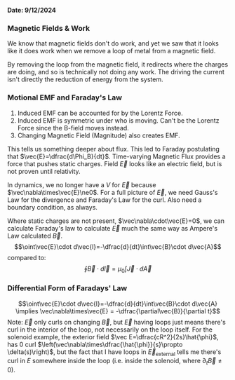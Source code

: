 **Date: 9/12/2024**

### Magnetic Fields & Work
We know that magnetic fields don't do work, and yet we saw that it looks like it does work when we remove a loop of metal from a magnetic field.

By removing the loop from the magnetic field, it redirects where the charges are doing, and so is technically not doing any work. The driving the current isn't directly the reduction of energy from the system.


### Motional EMF and Faraday's Law
1. Induced EMF can be accounted for by the Lorentz Force.
2. Induced EMF is symmetric under who is moving. 
   Can't be the Lorentz Force since the B-field moves instead.
3. Changing Magnetic Field (Magnitude) also creates EMF.

This tells us something deeper about flux.
This led to Faraday postulating that $\vec{E}=\dfrac{d\Phi_B}{dt}$.
Time-varying Magnetic Flux provides a force that pushes static charges.
Field $\vec E$ looks like an electric field, but is not proven until relativity.

In dynamics, we no longer have a $V$ for $\vec E$ because $\vec\nabla\times\vec{E}\ne0$.
For a full picture of $\vec E$, we need Gauss's Law for the divergence and Faraday's Law for the curl.
Also need a boundary condition, as always.

Where static charges are not present, $\vec\nabla\cdot\vec{E}=0$, we can calculate Faraday's law to calculate $\vec E$ much the same way as Ampere's Law calculated $\vec B$.
$$\oint\vec{E}\cdot d\vec{l}=-\dfrac{d}{dt}\int\vec{B}\cdot d\vec{A}$$
compared to:
$$\oint\vec{B}\cdot d\vec{l}=\mu_0\int\vec{J}\cdot d\vec{A}$$


### Differential Form of Faradays' Law
$$\oint\vec{E}\cdot d\vec{l}=-\dfrac{d}{dt}\int\vec{B}\cdot d\vec{A} \implies \vec\nabla\times\vec{E} = -\dfrac{\partial\vec{B}}{\partial t}$$
Note: $\vec E$ only curls on changing $\vec B$, but $\vec E$ having loops just means there's curl in the interior of the loop, not necessarily on the loop itself.
For the solenoid example, the exterior field $\vec E=\dfrac{cR^2}{2s}\hat{\phi}$, has 0 curl $\left(\vec\nabla\times\dfrac{\hat{\phi}}{s}\propto \delta(s)\right)$, but the fact that I have loops in $\vec{E}_\text{external}$ tells me there's curl in $E$ somewhere inside the loop (i.e. inside the solenoid, where $\partial_t\vec{B}\ne0$).
